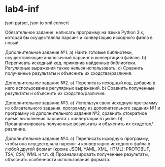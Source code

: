# lab4-inf
json parser, json to xml convert

Обязательное задание: написать программу на языке Python 3.x, которая бы осуществляла парсинг и конвертацию исходного файла в новый. 

Дополнительное задание №1. 
a) Найти готовые библиотеки, осуществляющие аналогичный парсинг и конвертацию файлов. 
b) Переписать исходный код, применив найденные библиотеки. Регулярные выражения также нельзя использовать. 
c) Сравнить полученные результаты и объяснить их сходства/различия.

Дополнительное задание №2.
a) Переписать исходный код, добавив в него использование 
регулярных выражений. 
b) Сравнить полученные результаты и объяснить их сходство/различие. 

Дополнительное задание №3.
	a) Используя свою исходную программу из обязательного задания, программу из дополнительного задания №1 и программу из дополнительного задания №2, сравнить стократное время выполнения парсинга + конвертации в цикле. 
	b) Проанализировать полученные результаты и объяснить их сходство/различие. 

Дополнительное задание №4.
	c) Переписать исходную программу, чтобы она осуществляла парсинг и конвертацию исходного файла в любой другой формат (кроме JSON, YAML, XML, HTML): PROTOBUF, TSV, CSV, WML и т.п. 
	d) Проанализировать полученные результаты, объяснить особенности использования формата. 
